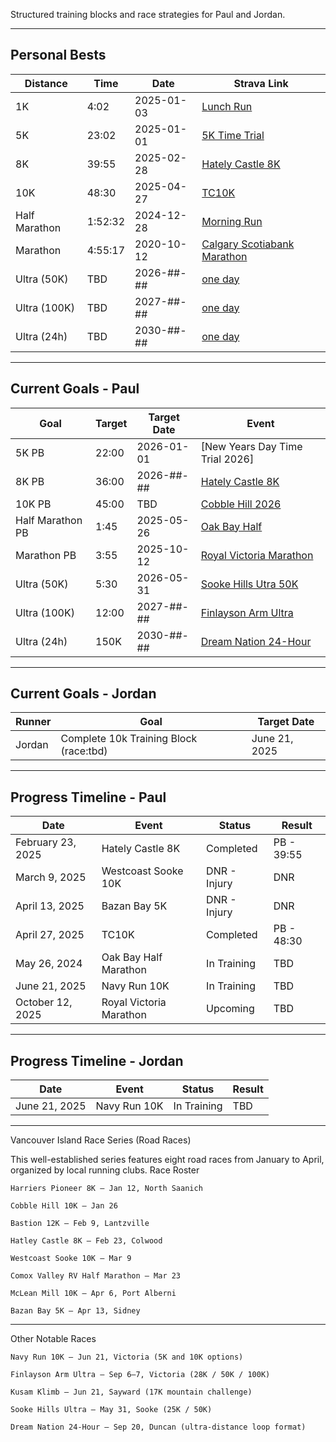 Structured training blocks and race strategies for Paul and Jordan.

---

## Personal Bests

| Distance               | Time     | Date        | Strava Link                                                                  |
|------------------------|----------|-------------|------------------------------------------------------------------------------|
| 1K                     | 4:02     | 2025-01-03  | [Lunch Run](https://www.strava.com/activities/13258364189)                   |
| 5K                     | 23:02    | 2025-01-01  | [5K Time Trial](https://www.strava.com/activities/13241728533)               |
| 8K                     | 39:55    | 2025-02-28  | [Hately Castle 8K](https://www.strava.com/activities/13708550716)            |
| 10K                    | 48:30    | 2025-04-27  | [TC10K](https://www.strava.com/activities/14303960743)                       |
| Half Marathon          | 1:52:32  | 2024-12-28  | [Morning Run](https://www.strava.com/activities/13211252057)                 |
| Marathon               | 4:55:17  | 2020-10-12  | [Calgary Scotiabank Marathon](https://www.strava.com/activities/3786964516)  |
| Ultra (50K)            | TBD      | 2026-##-##  | [one day](link)                                                              |
| Ultra (100K)           | TBD      | 2027-##-##  | [one day](link)                                                              |
| Ultra (24h)            | TBD      | 2030-##-##  | [one day](link)                                                              |

---

## Current Goals - Paul

| Goal                  | Target   | Target Date | Event                                                                                             |
|-----------------------|----------|-------------|---------------------------------------------------------------------------------------------------|
| 5K PB                 | 22:00    | 2026-01-01  | [New Years Day Time Trial 2026]                                                                   |
| 8K PB                 | 36:00    | 2026-##-##  | [Hately Castle 8K](https://raceroster.com/events/2025/95678/hatley-castle-8k)                     |
| 10K PB                | 45:00    | TBD         | [Cobble Hill 2026](https://raceroster.com/events/2025/95562/cobble-hill-10k-bc-10k-championships) |
| Half Marathon PB      | 1:45     | 2025-05-26  | [Oak Bay Half](https://oakbayhalf.com/)                                                           |
| Marathon PB           | 3:55     | 2025-10-12  | [Royal Victoria Marathon](https://www.runvictoriamarathon.com/)                                   |
| Ultra (50K)           | 5:30     | 2026-05-31  | [Sooke Hills Utra 50K](https://www.sookehillsrunning.com/50km)                                    |
| Ultra (100K)          | 12:00    | 2027-##-##  | [Finlayson Arm Ultra ](https://raceroster.com/events/2022/55544/finlayson-arm)                    |
| Ultra (24h)           | 150K     | 2030-##-##  | [Dream Nation 24-Hour](https://raceroster.com/events/2024/90064/dream-nation-apparel-24-hour)     |


---

## Current Goals - Jordan

| Runner  | Goal                                    | Target Date         |
|---------|-----------------------------------------|---------------------|
| Jordan  | Complete 10k Training Block (race:tbd)  | June 21, 2025       |

---

## Progress Timeline - Paul

| Date              | Event                         | Status          | Result       |
|-------------------|-------------------------------|-----------------|--------------|
| February 23, 2025 | Hately Castle 8K              | Completed       | PB - 39:55   |
| March 9, 2025     | Westcoast Sooke 10K           | DNR - Injury    | DNR          |
| April 13, 2025    | Bazan Bay 5K                  | DNR - Injury    | DNR          |
| April 27, 2025    | TC10K                         | Completed       | PB - 48:30   |
| May 26, 2024      | Oak Bay Half Marathon         | In Training     | TBD          |
| June 21, 2025     | Navy Run 10K                  | In Training     | TBD          |
| October 12, 2025  | Royal Victoria Marathon       | Upcoming        | TBD          |


---

## Progress Timeline - Jordan

| Date              | Event                         | Status       | Result       |
|-------------------|-------------------------------|--------------|--------------|
| June 21, 2025     | Navy Run 10K                  | In Training  | TBD          |

---



Vancouver Island Race Series (Road Races)

This well-established series features eight road races from January to April, organized by local running clubs.​
Race Roster

    Harriers Pioneer 8K – Jan 12, North Saanich

    Cobble Hill 10K – Jan 26

    Bastion 12K – Feb 9, Lantzville

    Hatley Castle 8K – Feb 23, Colwood

    Westcoast Sooke 10K – Mar 9

    Comox Valley RV Half Marathon – Mar 23

    McLean Mill 10K – Apr 6, Port Alberni

    Bazan Bay 5K – Apr 13, Sidney​


---

Other Notable Races

    Navy Run 10K – Jun 21, Victoria (5K and 10K options)

    Finlayson Arm Ultra – Sep 6–7, Victoria (28K / 50K / 100K)

    Kusam Klimb – Jun 21, Sayward (17K mountain challenge)

    Sooke Hills Ultra – May 31, Sooke (25K / 50K)

    Dream Nation 24-Hour – Sep 20, Duncan (ultra-distance loop format)​
